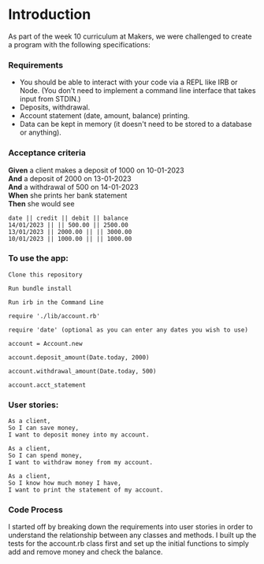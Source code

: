 # Introduction
As part of the week 10 curriculum at Makers, we were challenged to create a program with the following specifications:

### Requirements

* You should be able to interact with your code via a REPL like IRB or Node.  (You don't need to implement a command line interface that takes input from STDIN.)
* Deposits, withdrawal.
* Account statement (date, amount, balance) printing.
* Data can be kept in memory (it doesn't need to be stored to a database or anything).

### Acceptance criteria

**Given** a client makes a deposit of 1000 on 10-01-2023  
**And** a deposit of 2000 on 13-01-2023  
**And** a withdrawal of 500 on 14-01-2023  
**When** she prints her bank statement  
**Then** she would see

```
date || credit || debit || balance
14/01/2023 || || 500.00 || 2500.00
13/01/2023 || 2000.00 || || 3000.00
10/01/2023 || 1000.00 || || 1000.00
```

### To use the app:
```
Clone this repository

Run bundle install

Run irb in the Command Line 

require './lib/account.rb'

require 'date' (optional as you can enter any dates you wish to use)

account = Account.new

account.deposit_amount(Date.today, 2000)

account.withdrawal_amount(Date.today, 500)

account.acct_statement
```

### User stories:

```
As a client,
So I can save money,
I want to deposit money into my account.
```

```
As a client,
So I can spend money,
I want to withdraw money from my account.
```

```
As a client,
So I know how much money I have,
I want to print the statement of my account.
```

### Code Process
I started off by breaking down the requirements into user stories in order to understand the relationship between any classes and methods. I built up the tests for the account.rb class first and set up the initial functions to simply add and remove money and check the balance.

